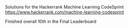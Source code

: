 Solutions for the Hackerrank Machine Learning CodeSprint 
https://www.hackerrank.com/machine-learning-codesprint

Finished overall 10th in the Final Leaderboard
